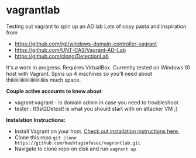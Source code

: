 # vagrantlab
Testing out vagrant to spin up an AD lab
Lots of copy pasta and inspiration from 
* https://github.com/rgl/windows-domain-controller-vagrant
* https://github.com/UNT-CAS/Vagrant-AD-Lab
* https://github.com/clong/DetectionLab

It's a work in progress. Requires VirtualBox. Currently tested on Windows 10 host with Vagrant. Spins up 4 machines so you'll need about thiiiiiiiiiiiiiiiiiiiiiiiiiiiis much space.

**Couple active accounts to know about**:
* vagrant:vagrant - is domain admin in case you need to troubleshoot 
* tester : It3st2Detest! is what you should start with on attacker VM ;) 

**Instalation Instructions:**
* Install Vagrant on your host. [Check out installation instructions here.](https://www.vagrantup.com/docs/installation)
* Clone this repo `git clone https://github.com/hashtaginfosec/vagrantlab.git`
* Navigate to clone repo on disk and run `vagrant up`
